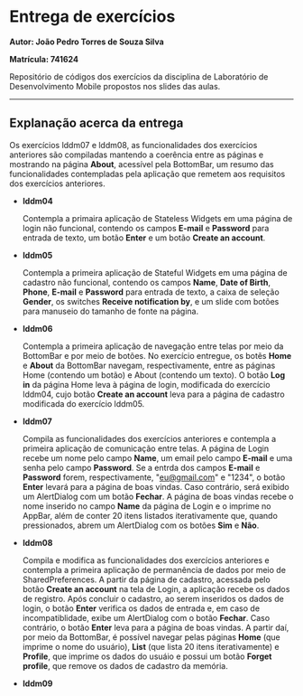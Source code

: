 # Entrega de exercícios
**Autor: João Pedro Torres de Souza Silva**

**Matrícula: 741624**

Repositório de códigos dos exercícios da disciplina de Laboratório de Desenvolvimento Mobile propostos nos slides das aulas.

-----

## Explanação acerca da entrega

Os exercícios lddm07 e lddm08, as funcionalidades dos exercícios anteriores são compiladas mantendo a coerência entre as páginas
e mostrando na página **About**, acessível pela BottomBar, um resumo das funcionalidades contempladas pela aplicação que remetem
aos requisitos dos exercícios anteriores.

*   **lddm04**

    Contempla a primaira aplicação de Stateless Widgets em uma página de login não 
    funcional, contendo os campos **E-mail** e **Password** para entrada de texto, um
    botão **Enter** e um botão **Create an account**.

*   **lddm05**

    Contempla a primeira aplicação de Stateful Widgets em uma página de cadastro não 
    funcional, contendo os campos **Name**, **Date of Birth**, **Phone**, **E-mail** e
    **Password** para entrada de texto, a caixa de seleção **Gender**, os switches
    **Receive notification by**, e um slide com botões para manuseio do tamanho de
    fonte na página.

*   **lddm06**

    Contempla a primeira aplicação de navegação entre telas por meio da BottomBar e
    por meio de botões. No exercício entregue, os botẽs **Home** e **About** da BottomBar
    navegam, respectivamente, entre as páginas Home (contendo um botão) e About
    (contendo um texto). O botão **Log in** da página Home leva à página de login,
    modificada do exercício lddm04, cujo botão **Create an account** leva para a página
    de cadastro modificada do exercício lddm05.

*   **lddm07**

    Compila as funcionalidades dos exercícios anteriores e contempla a primeira
    aplicação de comunicação entre telas. A página de Login recebe um nome pelo
    campo **Name**, um email pelo campo **E-mail** e uma senha pelo campo **Password**.
    Se a entrda dos campos **E-mail** e **Password** forem, respectivamente,
    "eu@gmail.com" e "1234", o botão **Enter** levará para a página de boas vindas.
    Caso contrário, será exibido um AlertDialog com um botão **Fechar**. A página
    de boas vindas recebe o nome inserido no campo **Name** da página de Login e o
    imprime no AppBar, além de conter 20 itens listados iterativamente que, quando
    pressionados, abrem um AlertDialog com os botões **Sim** e **Não**.

*   **lddm08**

    Compila e modifica as funcionalidades dos exercícios anteriores e contempla a
    primeira aplicação de permanência de dados por meio de SharedPreferences. A
    partir da página de cadastro, acessada pelo botão **Create an account** na tela
    de Login, a aplicação recebe os dados de registro. Após concluir o cadastro,
    ao serem inseridos os dados de login, o botão **Enter** verifica os dados de
    entrada e, em caso de incompatiblidade, exibe um AlertDialog com o botão **Fechar**.
    Caso contrário, o botão **Enter** leva para a página de boas vindas. A partir daí,
    por meio da BottomBar, é possível navegar pelas páginas **Home** (que imprime o nome
    do usuário), **List** (que lista 20 itens iterativamente) e **Profile**, que imprime
    os dados do usuáio e possui um botão **Forget profile**, que remove os dados de
    cadastro da memória.

*   **lddm09**
